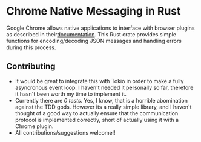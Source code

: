 # Chrome Native Messaging in Rust

Google Chrome allows native applications to interface with browser plugins as described in their[documentation](https://developer.chrome.com/extensions/nativeMessaging). This Rust crate provides simple functions for encoding/decoding JSON messages and handling errors during this process.

## Contributing

- It would be great to integrate this with Tokio in order to make a fully asyncronous event loop. I haven't needed it personally so far, therefore it hasn't been worth my time to implement it.
- Currently there are *0 tests*. Yes, I know, that is a horrible abomination against the TDD gods. However its a really simple library, and I haven't thought of a good way to actually ensure that the communication protocol is implemented correctly, short of actually using it with a Chrome plugin.
- All contributions/suggestions welcome!!